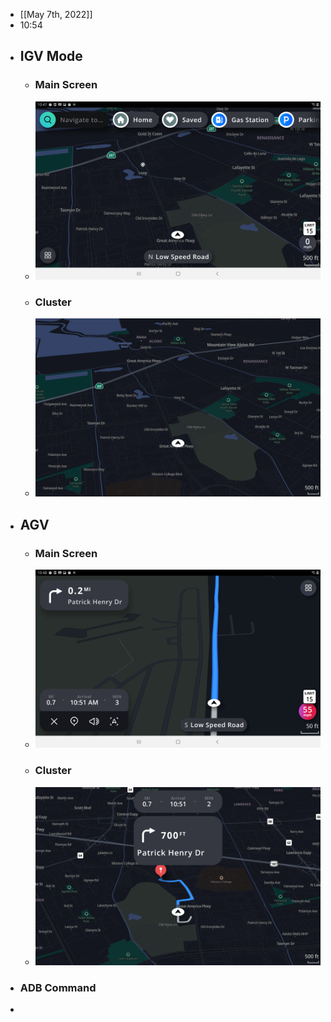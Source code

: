 - [[May 7th, 2022]]
- 10:54
- ## IGV Mode
	- ### Main Screen
	- ![main_screen_igv.png](../assets/main_screen_igv_1651892254246_0.png)
	- ### Cluster
	- ![cluster_screen_igv.png](../assets/cluster_screen_igv_1651892274888_0.png)
- ## AGV
	- ### Main Screen
	- ![main_screen_agv.png](../assets/main_screen_agv_1651892302429_0.png)
	- ### Cluster
	- ![cluster_screen_agv.png](../assets/cluster_screen_agv_1651892323015_0.png)
- ### ADB Command
-